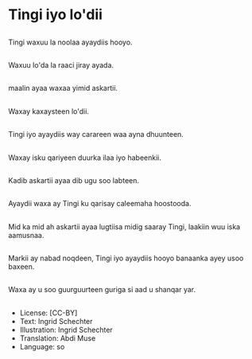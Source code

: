 # Tingi iyo lo'dii

##
Tingi waxuu la noolaa ayaydiis hooyo.

##
Waxuu lo'da la raaci jiray ayada.

##
maalin ayaa waxaa yimid askartii.

##
Waxay kaxaysteen lo'dii.

##
Tingi iyo ayaydiis way carareen waa ayna dhuunteen.

##
Waxay isku qariyeen duurka ilaa iyo habeenkii.

##
Kadib askartii ayaa dib ugu soo labteen.

##
Ayaydii waxa ay Tingi ku qarisay caleemaha hoostooda.

##
Mid ka mid ah askartii ayaa lugtiisa midig saaray Tingi, laakiin wuu iska aamusnaa.

##
Markii ay nabad noqdeen, Tingi iyo ayaydiis hooyo banaanka ayey usoo baxeen.

##
Waxa ay u soo guurguurteen guriga si aad u shanqar yar.

##
* License: [CC-BY]
* Text: Ingrid Schechter
* Illustration: Ingrid Schechter
* Translation: Abdi Muse
* Language: so

